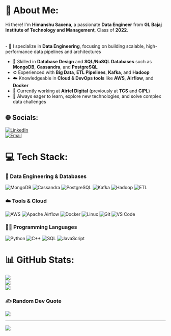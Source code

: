 # 💫 About Me:
Hi there! I'm **Himanshu Saxena**, a passionate **Data Engineer** from **GL Bajaj Institute of Technology and Management**, Class of **2022**.  
<br><br>- 💾 I specialize in **Data Engineering**, focusing on building scalable, high-performance data pipelines and architectures  
- 🧩 Skilled in **Database Design** and **SQL/NoSQL Databases** such as **MongoDB**, **Cassandra**, and **PostgreSQL**  
- ⚙️ Experienced with **Big Data**, **ETL Pipelines**, **Kafka**, and **Hadoop**  
- ☁️ Knowledgeable in **Cloud & DevOps tools** like **AWS**, **Airflow**, and **Docker**  
- 💼 Currently working at **Airtel Digital** (previously at **TCS** and **CIPL**)  
- 🧠 Always eager to learn, explore new technologies, and solve complex data challenges  

## 🌐 Socials:
[![LinkedIn](https://img.shields.io/badge/LinkedIn-%230077B5.svg?logo=linkedin&logoColor=white)](https://www.linkedin.com/in/himanshusaxenaa/)  
[![Email](https://img.shields.io/badge/Email-D14836?logo=gmail&logoColor=white)](mailto:himsaxena.official@gmail.com)

# 💻 Tech Stack:
### 🧠 Data Engineering & Databases
![MongoDB](https://img.shields.io/badge/MongoDB-4EA94B?style=for-the-badge&logo=mongodb&logoColor=white)
![Cassandra](https://img.shields.io/badge/Cassandra-1287B1?style=for-the-badge&logo=apache-cassandra&logoColor=white)
![PostgreSQL](https://img.shields.io/badge/PostgreSQL-336791?style=for-the-badge&logo=postgresql&logoColor=white)
![Kafka](https://img.shields.io/badge/Kafka-231F20?style=for-the-badge&logo=apache-kafka&logoColor=white)
![Hadoop](https://img.shields.io/badge/Hadoop-66CCFF?style=for-the-badge&logo=apache-hadoop&logoColor=black)
![ETL](https://img.shields.io/badge/ETL-FF6F00?style=for-the-badge&logo=databricks&logoColor=white)

### ☁️ Tools & Cloud
![AWS](https://img.shields.io/badge/AWS-232F3E?style=for-the-badge&logo=amazon-aws&logoColor=white)
![Apache Airflow](https://img.shields.io/badge/Airflow-017CEE?style=for-the-badge&logo=apache-airflow&logoColor=white)
![Docker](https://img.shields.io/badge/Docker-2496ED?style=for-the-badge&logo=docker&logoColor=white)
![Linux](https://img.shields.io/badge/Linux-FCC624?style=for-the-badge&logo=linux&logoColor=black)
![Git](https://img.shields.io/badge/Git-F05032?style=for-the-badge&logo=git&logoColor=white)
![VS Code](https://img.shields.io/badge/VS%20Code-0078d7?style=for-the-badge&logo=visual-studio-code&logoColor=white)

### 🧑‍💻 Programming Languages
![Python](https://img.shields.io/badge/Python-3776AB?style=for-the-badge&logo=python&logoColor=white)
![C++](https://img.shields.io/badge/C++-00599C?style=for-the-badge&logo=cplusplus&logoColor=white)
![SQL](https://img.shields.io/badge/SQL-336791?style=for-the-badge&logo=database&logoColor=white)
![JavaScript](https://img.shields.io/badge/JavaScript-F0DB4F?style=for-the-badge&logo=javascript&logoColor=black)

# 📊 GitHub Stats:
![](https://github-readme-stats.vercel.app/api?username=himanshusaxenaa&theme=dark&hide_border=false&include_all_commits=false&count_private=false)<br/>
![](https://nirzak-streak-stats.vercel.app/?user=himanshusaxenaa&theme=dark&hide_border=false)<br/>
![](https://github-readme-stats.vercel.app/api/top-langs/?username=himanshusaxenaa&theme=dark&hide_border=false&include_all_commits=false&count_private=false&layout=compact)

### ✍️ Random Dev Quote
![](https://quotes-github-readme.vercel.app/api?type=horizontal&theme=radical)

---
[![](https://visitcount.itsvg.in/api?id=himanshusaxenaa&icon=0&color=0)](https://visitcount.itsvg.in)

<!-- Proudly created with GPRM ( https://gprm.itsvg.in ) -->
